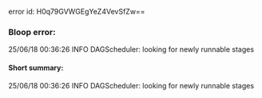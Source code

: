 error id: H0q79GVWGEgYeZ4VevSfZw==
### Bloop error:

25/06/18 00:36:26 INFO DAGScheduler: looking for newly runnable stages
#### Short summary: 

25/06/18 00:36:26 INFO DAGScheduler: looking for newly runnable stages
